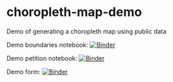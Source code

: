 # choropleth-map-demo
Demo of generating a choropleth map using public data

Demo boundaries notebook: [![Binder](https://mybinder.org/badge_logo.svg)](https://mybinder.org/v2/gh/ouseful-demos/choropleth-map-demo/master?filepath=ONS%20Boundaries-Choropleth%20Demo.ipynb)

Demo petition notebook: [![Binder](https://mybinder.org/badge_logo.svg)](https://mybinder.org/v2/gh/ouseful-demos/choropleth-map-demo/master?filepath=Petition%20Maps.ipynb)

Demo form: [![Binder](https://mybinder.org/badge_logo.svg)](https://mybinder.org/v2/gh/ouseful-demos/choropleth-map-demo/master?urlpath=scriptedforms/use/demo.md)
